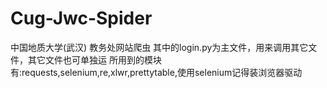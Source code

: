 # Cug-Jwc-Spider
中国地质大学(武汉) 教务处网站爬虫
其中的login.py为主文件，用来调用其它文件，其它文件也可单独运
所用到的模块有:requests,selenium,re,xlwr,prettytable,使用selenium记得装浏览器驱动

